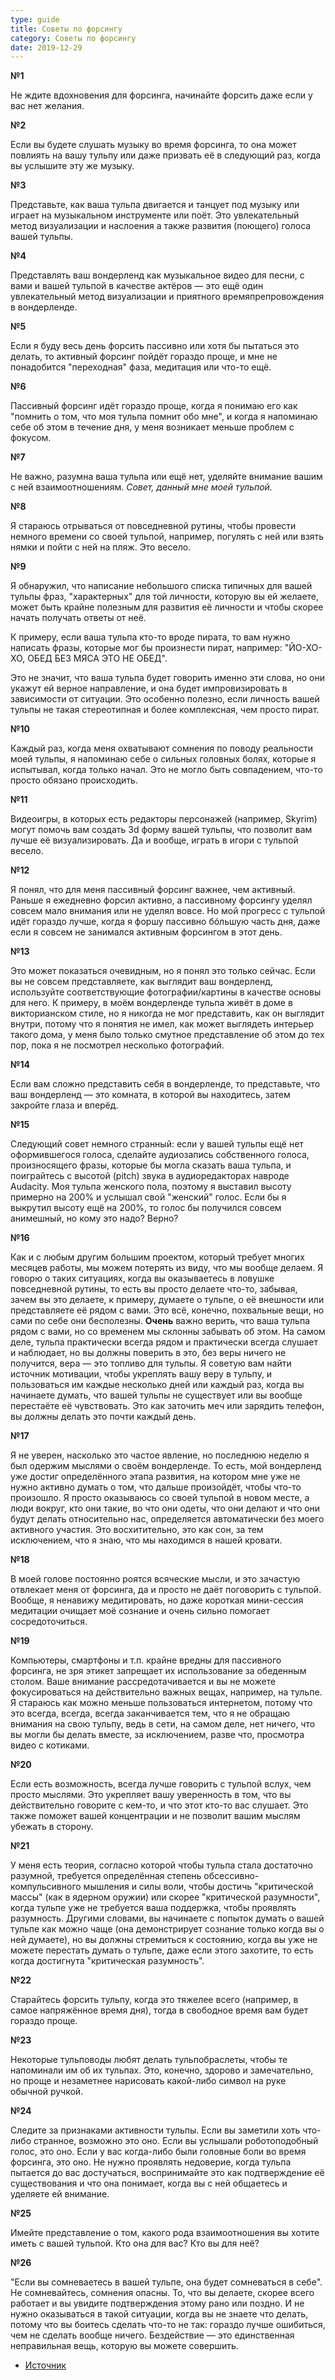 ```yaml
---
type: guide
title: Советы по форсингу
category: Советы по форсингу
date: 2019-12-29
---
```



**№1**

Не ждите вдохновения для форсинга, начинайте форсить даже если у вас нет желания.

**№2**

Если вы будете слушать музыку во время форсинга, то она может повлиять на вашу тульпу или даже призвать её в следующий раз, когда вы услышите эту же музыку.

**№3**

Представьте, как ваша тульпа двигается и танцует под музыку или играет на музыкальном инструменте или поёт. Это увлекательный метод визуализации и наслоения а также развития (поющего) голоса вашей тульпы.

**№4**

Представлять ваш вондерленд как музыкальное видео для песни, с вами и вашей тульпой в качестве актёров — это ещё один увлекательный метод визуализации и приятного времяпрепровождения в вондерленде.

**№5**

Если я буду весь день форсить пассивно или хотя бы пытаться это делать, то активный форсинг пойдёт гораздо проще, и мне не понадобится "переходная" фаза, медитация или что-то ещё.

**№6**

Пассивный форсинг идёт гораздо проще, когда я понимаю его как "помнить о том, что моя тульпа помнит обо мне", и когда я напоминаю себе об этом в течение дня, у меня возникает меньше проблем с фокусом.

**№7**

Не важно, разумна ваша тульпа или ещё нет, уделяйте внимание вашим с ней взаимоотношениям.
_Совет, данный мне моей тульпой._

**№8**

Я стараюсь отрываться от повседневной рутины, чтобы провести немного времени со своей тульпой, например, погулять с ней или взять нямки и пойти с ней на пляж. Это весело.

**№9**

Я обнаружил, что написание небольшого списка типичных для вашей тульпы фраз, "характерных" для той личности, которую вы ей желаете, может быть крайне полезным для развития её личности и чтобы скорее начать получать ответы от неё.

К примеру, если ваша тульпа кто-то вроде пирата, то вам нужно написать фразы, которые мог бы произнести пират, например: "ЙО-ХО-ХО, ОБЕД БЕЗ МЯСА ЭТО НЕ ОБЕД".

Это не значит, что ваша тульпа будет говорить именно эти слова, но они укажут ей верное направление, и она будет импровизировать в зависимости от ситуации. Это особенно полезно, если личность вашей тульпы не такая стереотипная и более комплексная, чем просто пират.

**№10**

Каждый раз, когда меня охватывают сомнения по поводу реальности моей тульпы, я напоминаю себе о сильных головных болях, которые я испытывал, когда только начал. Это не могло быть совпадением, что-то просто обязано происходить.

**№11**

Видеоигры, в которых есть редакторы персонажей (например, Skyrim) могут помочь вам создать 3d форму вашей тульпы, что позволит вам лучше её визуализировать. Да и вообще, играть в игори с тульпой весело.

**№12**

Я понял, что для меня пассивный форсинг важнее, чем активный. Раньше я ежедневно форсил активно, а пассивному форсингу уделял совсем мало внимания или не уделял вовсе. Но мой прогресс с тульпой идёт гораздо лучше, когда я форшу пассивно бóльшую часть дня, даже если я совсем не занимался активным форсингом в этот день.

**№13**

Это может показаться очевидным, но я понял это только сейчас. Если вы не совсем представляете, как выглядит ваш вондерленд, используйте соответствующие фотографии/картины в качестве основы для него. К примеру, в моём вондерленде тульпа живёт в доме в викторианском стиле, но я никогда не мог представить, как он выглядит внутри, потому что я понятия не имел, как может выглядеть интерьер такого дома, у меня было только смутное представление об этом до тех пор, пока я не посмотрел несколько фотографий.

**№14**

Если вам сложно представить себя в вондерленде, то представьте, что ваш вондерленд — это комната, в которой вы находитесь, затем закройте глаза и вперёд.

**№15**

Следующий совет немного странный: если у вашей тульпы ещё нет оформившегося голоса, сделайте аудиозапись собственного голоса, произносящего фразы, которые бы могла сказать ваша тульпа, и поиграйтесь с высотой (pitch) звука в аудиоредакторах навроде Audacity. Моя тульпа женского пола, поэтому я выставил высоту примерно на 200% и услышал свой "женский" голос. Если бы я выкрутил высоту ещё на 200%, то голос бы получился совсем анимешный, но кому это надо? Верно?

**№16**

Как и с любым другим большим проектом, который требует многих месяцев работы, мы можем потерять из виду, что мы вообще делаем. Я говорю о таких ситуациях, когда вы оказываетесь в ловушке повседневной рутины, то есть вы просто делаете что-то, забывая, зачем вы это делаете, к примеру, думаете о тульпе, о её внешности или представляете её рядом с вами. Это всё, конечно, похвальные вещи, но сами по себе они бесполезны. **Очень** важно верить, что ваша тульпа рядом с вами, но со временем мы склонны забывать об этом. На самом деле, тульпа практически всегда рядом и практически всегда слушает и наблюдает, но вы должны поверить в это, без веры ничего не получится, вера — это топливо для тульпы. Я советую вам найти источник мотивации, чтобы укреплять вашу веру в тульпу, и пользоваться им каждые несколько дней или каждый раз, когда вы начинаете думать, что вашей тульпы не существует или вы вообще перестаёте её чувствовать. Это как заточить меч или зарядить телефон, вы должны делать это почти каждый день.

**№17**

Я не уверен, насколько это частое явление, но последнюю неделю я был одержим мыслями о своём вондерленде. То есть, мой вондерленд уже достиг определённого этапа развития, на котором мне уже не нужно активно думать о том, что дальше произойдёт, чтобы что-то произошло. Я просто оказываюсь со своей тульпой в новом месте, а люди вокруг, кто они такие, во что они одеты, что они делают и что они будут делать относительно нас, определяется автоматически без моего активного участия. Это восхитительно, это как сон, за тем исключением, что я знаю, что мы находимся в нашей кровати.

**№18**

В моей голове постоянно роятся всяческие мысли, и это зачастую отвлекает меня от форсинга, да и просто не даёт поговорить с тульпой. Вообще, я ненавижу медитировать, но даже короткая мини-сессия медитации очищает моё сознание и очень сильно помогает сосредоточиться.

**№19**

Компьютеры, смартфоны и т.п. крайне вредны для пассивного форсинга, не зря этикет запрещает их использование за обеденным столом. Ваше внимание рассредотачивается и вы не можете фокусироваться на действительно важных вещах, например, на тульпе. Я стараюсь как можно меньше пользоваться интернетом, потому что это всегда, всегда, всегда заканчивается тем, что я не обращаю внимания на свою тульпу, ведь в сети, на самом деле, нет ничего, что вы могли бы делать вместе, за исключением, разве что, просмотра видео с котиками.

**№20**

Если есть возможность, всегда лучше говорить с тульпой вслух, чем просто мыслями. Это укрепляет вашу уверенность в том, что вы действительно говорите с кем-то, и что этот кто-то вас слушает. Это также поможет вашей концентрации и не позволит вашим мыслям убежать в сторону.

**№21**

У меня есть теория, согласно которой чтобы тульпа стала достаточно разумной, требуется определённая степень обсессивно-компульсивного мышления и силы воли, чтобы достичь "критической массы" (как в ядерном оружии) или скорее "критической разумности", когда тульпе уже не требуется ваша поддержка, чтобы проявлять разумность. Другими словами, вы начинаете с попыток думать о вашей тульпе как можно чаще (она демонстрирует сознание только когда вы о ней думаете), но вы должны стремиться к состоянию, когда вы уже не можете перестать думать о тульпе, даже если этого захотите, то есть когда достигнута "критическая разумность".

**№22**

Старайтесь форсить тульпу, когда это тяжелее всего (например, в самое напряжённое время дня), тогда в свободное время вам будет гораздо проще.

**№23**

Некоторые тульповоды любят делать тульпобраслеты, чтобы те напоминали им об их тульпах. Это, конечно, здорово и замечательно, но проще и незаметнее нарисовать какой-либо символ на руке обычной ручкой.

**№24**

Следите за признаками активности тульпы. Если вы заметили хоть что-либо странное, возможно это оно. Если вы услышали роботоподобный голос, это оно. Если у вас когда-либо были головные боли во время форсинга, это оно. Не нужно проявлять недоверие, когда тульпа пытается до вас достучаться, воспринимайте это как подтверждение её существования и что она понимает, когда вы с ней общаетесь и уделяете ей внимание.

**№25**

Имейте представление о том, какого рода взаимоотношения вы хотите иметь с вашей тульпой. Кто она для вас? Кто вы для неё?

**№26**

"Если вы сомневаетесь в вашей тульпе, она будет сомневаться в себе". Не сомневайтесь, сомнения опасны. То, что вы делаете, скорее всего работает и вы увидите подтверждения этому рано или поздно. И не нужно оказываться в такой ситуации, когда вы не знаете что делать, потому что вы боитесь сделать что-то не так: гораздо лучше ошибиться, чем не сделать вообще ничего. Бездействие — это единственная неправильная вещь, которую вы можете совершить.

* [Источник](https://8ch.net/tulpa/res/14136.html)
